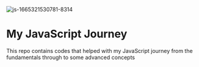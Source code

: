 ![js-1665321530781-8314](https://user-images.githubusercontent.com/109716271/194759079-73cab7d0-39fa-4cca-b007-4f3f28945771.jpg)
# My JavaScript Journey
This repo contains codes that helped with my JavaScript journey from the fundamentals through to some advanced concepts 

